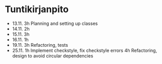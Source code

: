 # Tuntikirjanpito

* 13.11.	3h	Planning and setting up classes
* 14.11.	2h
* 15.11.	3h
* 16.11.	1h
* 19.11.	3h	Refactoring, tests
* 25.11.	1h	Implement checkstyle, fix checkstyle errors
		4h	Refactoring, design to avoid circular dependencies
